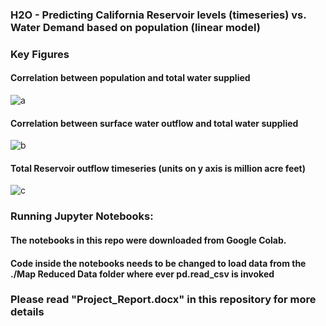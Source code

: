 ### H2O - Predicting California Reservoir levels (timeseries) vs. Water Demand based on population (linear model)

### Key Figures

#### Correlation between population and total water supplied
![a](https://raw.githubusercontent.com/manmeet3/CA-Reservoir-Outflow-Prediction/master/Key%20Figures/Pop-vs-Water-Supplied.png)

#### Correlation between surface water outflow and total water supplied
![b](https://raw.githubusercontent.com/manmeet3/CA-Reservoir-Outflow-Prediction/master/Key%20Figures/Surface-Water-Tot-Water_Corr.png)

#### Total Reservoir outflow timeseries (units on y axis is million acre feet)
![c](https://raw.githubusercontent.com/manmeet3/CA-Reservoir-Outflow-Prediction/master/Key%20Figures/CA-tota-reserv-outflow.png)

### Running Jupyter Notebooks:
#### The notebooks in this repo were downloaded from Google Colab. 
#### Code inside the notebooks needs to be changed to load data from the ./Map Reduced Data folder where ever pd.read_csv is invoked


### Please read "Project_Report.docx" in this repository for more details
